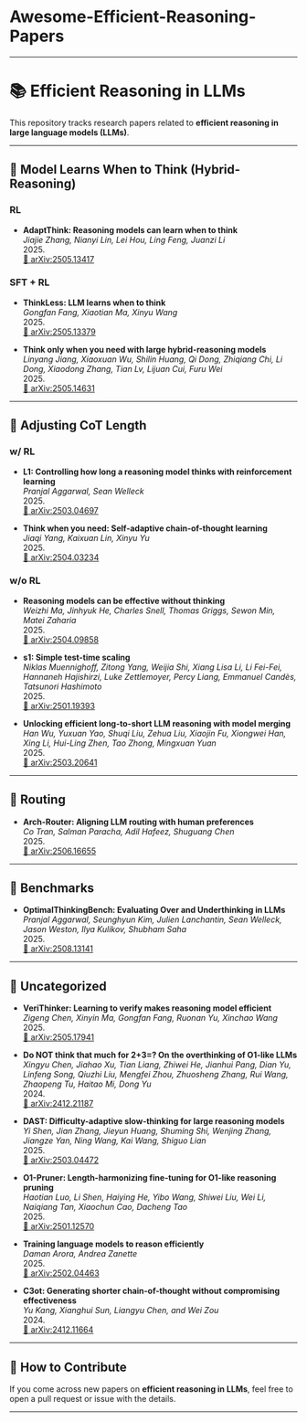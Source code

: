# Awesome-Efficient-Reasoning-Papers

---

# 📚 Efficient Reasoning in LLMs

This repository tracks research papers related to **efficient reasoning in large language models (LLMs)**.

---

## 🔹 Model Learns When to Think (Hybrid-Reasoning)

### RL

* **AdaptThink: Reasoning models can learn when to think**  
  *Jiajie Zhang, Nianyi Lin, Lei Hou, Ling Feng, Juanzi Li*  
  2025.  
  [📄 arXiv:2505.13417](https://arxiv.org/abs/2505.13417)

### SFT + RL

* **ThinkLess: LLM learns when to think**  
  *Gongfan Fang, Xiaotian Ma, Xinyu Wang*  
  2025.  
  [📄 arXiv:2505.13379](https://arxiv.org/abs/2505.13379)

* **Think only when you need with large hybrid-reasoning models**  
  *Linyang Jiang, Xiaoxuan Wu, Shilin Huang, Qi Dong, Zhiqiang Chi, Li Dong, Xiaodong Zhang, Tian Lv, Lijuan Cui, Furu Wei*  
  2025.  
  [📄 arXiv:2505.14631](https://arxiv.org/abs/2505.14631)

---

## 🔹 Adjusting CoT Length

### w/ RL

* **L1: Controlling how long a reasoning model thinks with reinforcement learning**  
  *Pranjal Aggarwal, Sean Welleck*  
  2025.  
  [📄 arXiv:2503.04697](https://arxiv.org/abs/2503.04697)

* **Think when you need: Self-adaptive chain-of-thought learning**  
  *Jiaqi Yang, Kaixuan Lin, Xinyu Yu*  
  2025.  
  [📄 arXiv:2504.03234](https://arxiv.org/abs/2504.03234)

### w/o RL

* **Reasoning models can be effective without thinking**  
  *Weizhi Ma, Jinhyuk He, Charles Snell, Thomas Griggs, Sewon Min, Matei Zaharia*  
  2025.  
  [📄 arXiv:2504.09858](https://arxiv.org/abs/2504.09858)

* **s1: Simple test-time scaling**   
  *Niklas Muennighoff, Zitong Yang, Weijia Shi, Xiang Lisa Li, Li Fei-Fei, Hannaneh Hajishirzi, Luke Zettlemoyer, Percy Liang, Emmanuel Candès, Tatsunori Hashimoto*   
  2025.  
  [📄 arXiv:2501.19393](https://arxiv.org/abs/2501.19393)

* **Unlocking efficient long-to-short LLM reasoning with model merging**  
  *Han Wu, Yuxuan Yao, Shuqi Liu, Zehua Liu, Xiaojin Fu, Xiongwei Han, Xing Li, Hui-Ling Zhen, Tao Zhong, Mingxuan Yuan*  
  2025.  
  [📄 arXiv:2503.20641](https://arxiv.org/abs/2503.20641)



---

## 🔹 Routing

* **Arch-Router: Aligning LLM routing with human preferences**  
  *Co Tran, Salman Paracha, Adil Hafeez, Shuguang Chen*  
  2025.  
  [📄 arXiv:2506.16655](https://arxiv.org/abs/2506.16655)

---

## 🔹 Benchmarks

* **OptimalThinkingBench: Evaluating Over and Underthinking in LLMs**  
  *Pranjal Aggarwal, Seunghyun Kim, Julien Lanchantin, Sean Welleck, Jason Weston, Ilya Kulikov, Shubham Saha*  
  2025.  
  [📄 arXiv:2508.13141](https://arxiv.org/abs/2508.13141)

---

## 🔹 Uncategorized

* **VeriThinker: Learning to verify makes reasoning model efficient**  
  *Zigeng Chen, Xinyin Ma, Gongfan Fang, Ruonan Yu, Xinchao Wang*  
  2025.  
  [📄 arXiv:2505.17941](https://arxiv.org/abs/2505.17941)



* **Do NOT think that much for 2+3=? On the overthinking of O1-like LLMs**  
  *Xingyu Chen, Jiahao Xu, Tian Liang, Zhiwei He, Jianhui Pang, Dian Yu, Linfeng Song, Qiuzhi Liu, Mengfei Zhou, Zhuosheng Zhang, Rui Wang, Zhaopeng Tu, Haitao Mi, Dong Yu*  
  2024.  
  [📄 arXiv:2412.21187](https://arxiv.org/abs/2412.21187)

* **DAST: Difficulty-adaptive slow-thinking for large reasoning models**  
  *Yi Shen, Jian Zhang, Jieyun Huang, Shuming Shi, Wenjing Zhang, Jiangze Yan, Ning Wang, Kai Wang, Shiguo Lian*  
  2025.  
  [📄 arXiv:2503.04472](https://arxiv.org/abs/2503.04472)

* **O1-Pruner: Length-harmonizing fine-tuning for O1-like reasoning pruning**  
  *Haotian Luo, Li Shen, Haiying He, Yibo Wang, Shiwei Liu, Wei Li, Naiqiang Tan, Xiaochun Cao, Dacheng Tao*  
  2025.  
  [📄 arXiv:2501.12570](https://arxiv.org/abs/2501.12570)

* **Training language models to reason efficiently**  
  *Daman Arora, Andrea Zanette*  
  2025.  
  [📄 arXiv:2502.04463](https://arxiv.org/abs/2502.04463)

* **C3ot: Generating shorter chain-of-thought without compromising effectiveness**    
  *Yu Kang, Xianghui Sun, Liangyu Chen, and Wei Zou*  
  2024.   
  [📄 arXiv:2412.11664](https://arxiv.org/abs/2412.11664)  


---

## 🔹 How to Contribute

If you come across new papers on **efficient reasoning in LLMs**, feel free to open a pull request or issue with the details.

---
